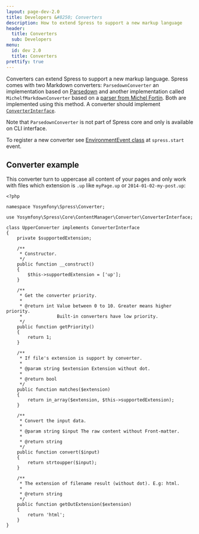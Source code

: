 ```yaml
---
layout: page-dev-2.0
title: Developers &#8250; Converters
description: How to extend Spress to support a new markup language
header: 
  title: Converters
  sub: Developers
menu:
  id: dev 2.0
  title: Converters
prettify: true
---
```

Converters can extend Spress to support a new markup language. Spress comes with 
two Markdown converters: `ParsedownConverter` an implementation based on [Parsedown](http://parsedown.org/) 
and another implementation called `MichelfMarkdownConverter` based on a [parser from Michel Fortin](https://github.com/michelf/php-markdown). Both are implemented using this method. A converter should implement
[`ConverterInterface`](https://github.com/spress/Spress/blob/master/src/Core/ContentManager/Converter/ConverterInterface.php).

Note that `ParsedownConverter` is not part of Spress core and only is available on CLI interface.

To register a new converter see [EnvironmentEvent class](/docs/2.0/developers/events-list/#adds-new-converter)
at `spress.start` event.

## Converter example

This converter turn to uppercase all content of your 
pages and only work with files which extension is `.up` like `myPage.up` or
`2014-01-02-my-post.up`:

```
<?php

namespace Yosymfony\Spress\Converter;

use Yosymfony\Spress\Core\ContentManager\Converter\ConverterInterface;

class UpperConverter implements ConverterInterface
{
    private $supportedExtension;

    /**
     * Constructor.
     */
    public function __construct()
    {
        $this->supportedExtension = ['up'];
    }

    /**
     * Get the converter priority.
     * 
     * @return int Value between 0 to 10. Greater means higher priority.
     *             Built-in converters have low priority.
     */
    public function getPriority()
    {
        return 1;
    }

    /**
     * If file's extension is support by converter.
     *
     * @param string $extension Extension without dot.
     *
     * @return bool
     */
    public function matches($extension)
    {
        return in_array($extension, $this->supportedExtension);
    }

    /**
     * Convert the input data.
     *
     * @param string $input The raw content without Front-matter.
     *
     * @return string
     */
    public function convert($input)
    {
        return strtoupper($input);
    }

    /**
     * The extension of filename result (without dot). E.g: html.
     *
     * @return string
     */
    public function getOutExtension($extension)
    {
        return 'html';
    }
}
```
